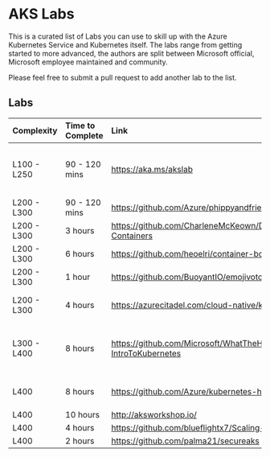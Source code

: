 # AKS Labs

This is a curated list of Labs you can use to skill up with the Azure Kubernetes Service and Kubernetes itself.
The labs range from getting started to more advanced, the authors are split between Microsoft official, Microsoft employee maintained and community.

Please feel free to submit a pull request to add another lab to the list.

## Labs
| Complexity   | Time to Complete | Link              | Top 5 Topic Areas |
|:-------------|:-----------------|:------------------|:------------------|
| L100 - L250  | 90 - 120 mins | https://aka.ms/akslab                       | Cluster Creation, intro to kubectl, Yaml composition, Deployments and Helm  |
| L200 - L300  | 90 - 120 mins | https://github.com/Azure/phippyandfriends   | Ingress, Scaling, DevOps, Draft    |
| L200 - L300  | 3 hours | https://github.com/CharleneMcKeown/DevOps-and-Containers | DevOps, CI/CD |
| L200 - L300  | 6 hours | https://github.com/heoelri/container-bootcamp | Containers, AKS, DevOps |
| L200 - L300  | 1 hour  | https://github.com/BuoyantIO/emojivoto | Service Mesh (linkerd) |
| L200 - L300  | 4 hours | https://azurecitadel.com/cloud-native/kubernetes/ | Registry, Deployments, State, Scaling |
| L300 - L400  | 8 hours | https://github.com/Microsoft/WhatTheHack/tree/master/001-IntroToKubernetes | Networking, Storage, Upgrades/Rollbacks, Monitoring and Helm |
| L400 | 8 hours | https://github.com/Azure/kubernetes-hackfest | CI/CD, Monitoring, Security, ACI and Service Mesh |
| L400 | 10 hours | http://aksworkshop.io/ | |
| L400 | 4 hours | https://github.com/blueflightx7/Scaling-AKS-Istio | Service Mesh (istio)
| L400 | 2 hours | https://github.com/palma21/secureaks | Security, Ingress |

